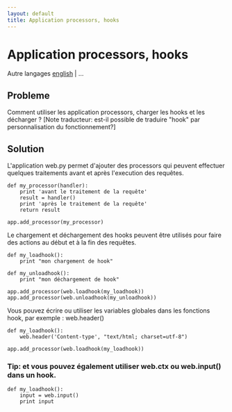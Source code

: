 ```yaml
---
layout: default
title: Application processors, hooks
---
```


# Application processors, hooks

Autre langages [english](/../application_processors) | ...

##  Probleme

Comment utiliser les application processors, charger les hooks et les décharger ? [Note traducteur: est-il possible de traduire "hook" par personnalisation du fonctionnement?]

## Solution

L'application web.py permet d'ajouter des processors qui peuvent effectuer quelques traitements avant et après l'execution des requêtes.

    def my_processor(handler):
        print 'avant le traitement de la requête'
        result = handler()
        print 'après le traitement de la requête'
        return result

    app.add_processor(my_processor)

Le chargement et déchargement des hooks peuvent être utilisés pour faire des actions au début et à la fin des requêtes.

    def my_loadhook():
        print "mon chargement de hook"

    def my_unloadhook():
        print "mon déchargement de hook"

    app.add_processor(web.loadhook(my_loadhook))
    app.add_processor(web.unloadhook(my_unloadhook))

Vous pouvez écrire ou utiliser les variables globales dans les fonctions hook, par exemple : web.header()

    def my_loadhook():
        web.header('Content-type', "text/html; charset=utf-8")

    app.add_processor(web.loadhook(my_loadhook))


### Tip: et vous pouvez également utiliser web.ctx ou web.input() dans un hook.

    def my_loadhook():
        input = web.input()
        print input
